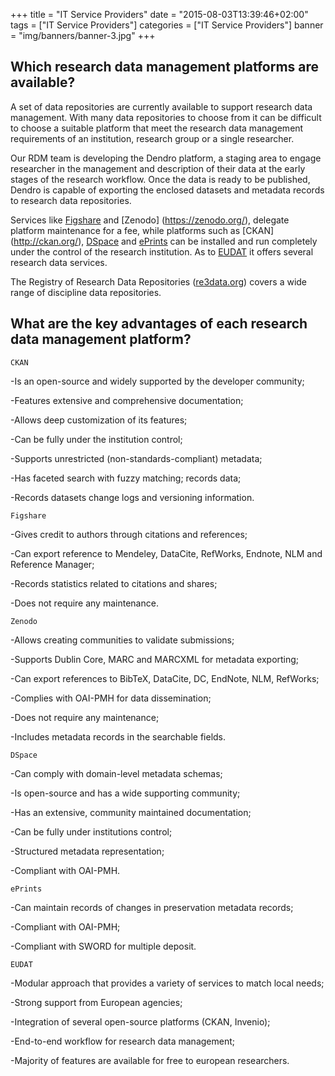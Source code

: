 +++
title = "IT Service Providers"
date = "2015-08-03T13:39:46+02:00"
tags = ["IT Service Providers"]
categories = ["IT Service Providers"]
banner = "img/banners/banner-3.jpg"
+++



## Which research data management platforms are available?

A set of data repositories are currently available to support research data management. With many data repositories to choose from it can be difficult to choose a suitable platform that meet the research data management requirements of an institution, research group or a single researcher.

Our RDM team is developing the Dendro platform, a staging area to engage researcher in the management and description of their data at the early stages of the research workflow. Once the data is ready to be published, Dendro is capable of exporting the enclosed datasets and metadata records to research data repositories.

Services like [Figshare](https://figshare.com/) and [Zenodo] (https://zenodo.org/), delegate platform maintenance for a fee, while platforms such as [CKAN] (http://ckan.org/), [DSpace](http://www.dspace.org/) and [ePrints](http://www.eprints.org/uk/) can be installed and run completely under the control of the research institution. As to [EUDAT](https://www.eudat.eu/) it offers several research data services.

The Registry of Research Data Repositories ([re3data.org](http://www.re3data.org/)) covers a wide range of discipline data repositories.

## What are the key advantages of each research data management platform?

`CKAN`

-Is an open-source and widely supported by the developer community;

-Features extensive and comprehensive documentation;

-Allows deep customization of its features;

-Can be fully under the institution control;

-Supports unrestricted (non-standards-compliant) metadata;

-Has faceted search with fuzzy matching; records data;

-Records datasets change logs and versioning information.

 

`Figshare`

-Gives credit to authors through citations and references;

-Can export reference to Mendeley, DataCite, RefWorks, Endnote, NLM and Reference Manager;

-Records statistics related to citations and shares;

-Does not require any maintenance.

 

`Zenodo`

-Allows creating communities to validate submissions;

-Supports Dublin Core, MARC and MARCXML for metadata exporting;

-Can export references to BibTeX, DataCite, DC, EndNote, NLM, RefWorks;

-Complies with OAI-PMH for data dissemination;

-Does not require any maintenance;

-Includes metadata records in the searchable fields.

 

`DSpace`

-Can comply with domain-level metadata schemas;

-Is open-source and has a wide supporting community;

-Has an extensive, community maintained documentation;

-Can be fully under institutions control;

-Structured metadata representation;

-Compliant with OAI-PMH.

 

`ePrints`

-Can maintain records of changes in preservation metadata records;

-Compliant with OAI-PMH;

-Compliant with SWORD for multiple deposit.

 

`EUDAT`

-Modular approach that provides a variety of services to match local needs;

-Strong support from European agencies;

-Integration of several open-source platforms (CKAN, Invenio);

-End-to-end workflow for research data management;

-Majority of features are available for free to european researchers.
